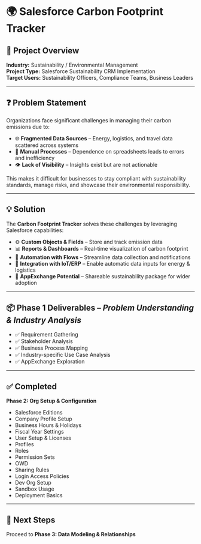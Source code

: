 # 🌍 Salesforce Carbon Footprint Tracker  

## 📌 Project Overview  
**Industry:** Sustainability / Environmental Management  
**Project Type:** Salesforce Sustainability CRM Implementation  
**Target Users:** Sustainability Officers, Compliance Teams, Business Leaders  

---

## ❓ Problem Statement  
Organizations face significant challenges in managing their carbon emissions due to:  
- 🌐 **Fragmented Data Sources** – Energy, logistics, and travel data scattered across systems  
- 📝 **Manual Processes** – Dependence on spreadsheets leads to errors and inefficiency  
- 👁️ **Lack of Visibility** – Insights exist but are not actionable  

This makes it difficult for businesses to stay compliant with sustainability standards, manage risks, and showcase their environmental responsibility.  

---

## 💡 Solution  
The **Carbon Footprint Tracker** solves these challenges by leveraging Salesforce capabilities:  
- ⚙️ **Custom Objects & Fields** – Store and track emission data  
- 📊 **Reports & Dashboards** – Real-time visualization of carbon footprint  
- 🔄 **Automation with Flows** – Streamline data collection and notifications  
- 🔗 **Integration with IoT/ERP** – Enable automatic data inputs for energy & logistics  
- 🛒 **AppExchange Potential** – Shareable sustainability package for wider adoption  

---

## 📦 Phase 1 Deliverables – *Problem Understanding & Industry Analysis*  
- ✅ Requirement Gathering  
- ✅ Stakeholder Analysis  
- ✅ Business Process Mapping  
- ✅ Industry-specific Use Case Analysis  
- ✅ AppExchange Exploration  

---

## ✅ Completed  
**Phase 2: Org Setup & Configuration**  
- Salesforce Editions  
- Company Profile Setup  
- Business Hours & Holidays  
- Fiscal Year Settings  
- User Setup & Licenses  
- Profiles  
- Roles  
- Permission Sets  
- OWD  
- Sharing Rules  
- Login Access Policies  
- Dev Org Setup  
- Sandbox Usage  
- Deployment Basics  

---
## 🚀 Next Steps  
Proceed to **Phase 3: Data Modeling &amp; Relationships**


